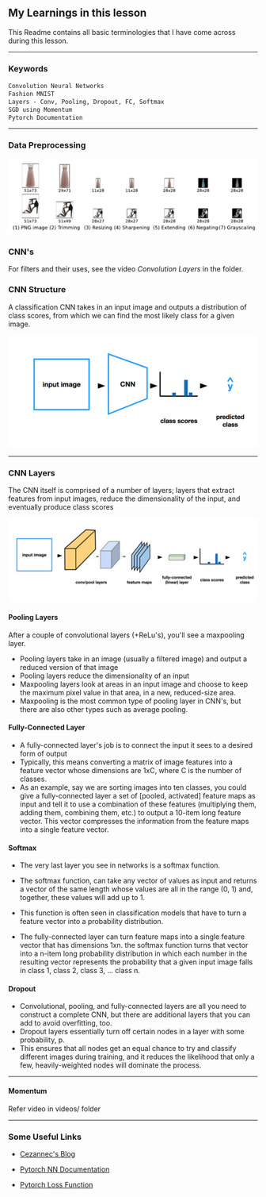## My Learnings in this lesson

This Readme contains all basic terminologies that I have come across during this lesson.

----

### Keywords
    Convolution Neural Networks
    Fashion MNIST
    Layers - Conv, Pooling, Dropout, FC, Softmax
    SGD using Momentum
    Pytorch Documentation

---
### Data Preprocessing

![Mnist Preprocessing](images/mnist_preprocessing.png "Preprocessing steps for Fashion MNIST dataset creation")

### CNN's
For filters and their uses, see the video *Convolution Layers* in the folder.

### CNN Structure
A classification CNN takes in an input image and outputs a distribution of class scores, from which we can find the most likely class for a given image.

![CNN Structure](images/cnn_structure.png "A classification CNN Structure")

----

### CNN Layers
The CNN itself is comprised of a number of layers; layers that extract features from input images, reduce the dimensionality of the input, and eventually produce class scores

![CNN Detailed Structure](images/cnn_detailed.png "A detailed classification CNN Structure")


#### Pooling Layers
After a couple of convolutional layers (+ReLu's), you'll see a maxpooling layer.

- Pooling layers take in an image (usually a filtered image) and output a reduced version of that image
-  Pooling layers reduce the dimensionality of an input
- Maxpooling layers look at areas in an input image and choose to keep the maximum pixel value in that area, in a new, reduced-size area.
- Maxpooling is the most common type of pooling layer in CNN's, but there are also other types such as average pooling.

#### Fully-Connected Layer
- A fully-connected layer's job is to connect the input it sees to a desired form of output
- Typically, this means converting a matrix of image features into a feature vector whose dimensions are 1xC, where C is the number of classes. 
- As an example, say we are sorting images into ten classes, you could give a fully-connected layer a set of [pooled, activated] feature maps as input and tell it to use a combination of these features (multiplying them, adding them, combining them, etc.) to output a 10-item long feature vector. This vector compresses the information from the feature maps into a single feature vector.

#### Softmax
- The very last layer you see in networks is a softmax function. 
- The softmax function, can take any vector of values as input and returns a vector of the same length whose values are all in the range (0, 1) and, together, these values will add up to 1. 
- This function is often seen in classification models that have to turn a feature vector into a probability distribution.

- The fully-connected layer can turn feature maps into a single feature vector that has dimensions 1xn. the softmax function turns that vector into a n-item long probability distribution in which each number in the resulting vector represents the probability that a given input image falls in class 1, class 2, class 3, ... class n.

#### Dropout
- Convolutional, pooling, and fully-connected layers are all you need to construct a complete CNN, but there are additional layers that you can add to avoid overfitting, too.
- Dropout layers essentially turn off certain nodes in a layer with some probability, p.
- This ensures that all nodes get an equal chance to try and classify different images during training, and it reduces the likelihood that only a few, heavily-weighted nodes will dominate the process.

----
#### Momentum 
Refer video in videos/ folder

----
### Some Useful Links
- [Cezannec's Blog ](https://cezannec.github.io/Convolutional_Neural_Networks/)

- [Pytorch NN Documentation](https://pytorch.org/docs/stable/nn.html)

- [Pytorch Loss Function](https://pytorch.org/docs/master/nn.html#loss-functions)